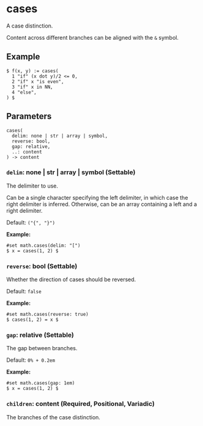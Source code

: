 # cases

A case distinction.

Content across different branches can be aligned with the `&` symbol.

## Example

```typst
$ f(x, y) := cases(
  1 "if" (x dot y)/2 <= 0,
  2 "if" x "is even",
  3 "if" x in NN,
  4 "else",
) $
```

## Parameters

```
cases(
  delim: none | str | array | symbol,
  reverse: bool,
  gap: relative,
  ..: content
) -> content
```

### `delim`: none | str | array | symbol (Settable)

The delimiter to use.

Can be a single character specifying the left delimiter, in which case the right delimiter is inferred. Otherwise, can be an array containing a left and a right delimiter.

Default: `("{", "}")`

**Example:**
```typst
#set math.cases(delim: "[")
$ x = cases(1, 2) $
```

### `reverse`: bool (Settable)

Whether the direction of cases should be reversed.

Default: `false`

**Example:**
```typst
#set math.cases(reverse: true)
$ cases(1, 2) = x $
```

### `gap`: relative (Settable)

The gap between branches.

Default: `0% + 0.2em`

**Example:**
```typst
#set math.cases(gap: 1em)
$ x = cases(1, 2) $
```

### `children`: content (Required, Positional, Variadic)

The branches of the case distinction.

